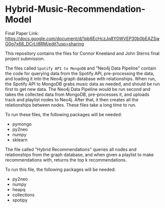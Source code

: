 # Hybrid-Music-Recommendation-Model

Final Paper Link: https://docs.google.com/document/d/1pb6EcHczJq8Y0WVEP30b0bEAZSwG0g7x68_DCrLt8RM/edit?usp=sharing

This repository contains the files for Connor Kneeland and John Sterns final project submission. 

The files called `Spotify API to MongoDB` and "Neo4j Data Pipeline" contain the code for querying data from the Spotify API, pre-processing the data, and loading it into the Neo4j graph database with relationships. When run, the Spotify API to MongoDB grabs music data as needed, and should be run first to get new data. The Neo4j Data Pipeline would be run second and takes the collected data from MongoDB, pre-processes it, and uploads track and playlist nodes to Neo4j. After that, it then creates all the relationships between nodes. These files take a long time to run.

To run these files, the following packages will be needed:
- pymongo
- py2neo
- numpy
- sklearn

The file called "Hybrid Recommendations" queries all nodes and relationships from the graph database, and when given a playlist to make recommendations with, returns the top k recommendations. 

To run this file, the following packages will be needed:
- py2neo
- numpy
- heapq
- collections
- spotipy
